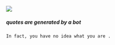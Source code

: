  ![](https://komarev.com/ghpvc/?username=NinaM31&color=78b6c2)

##### quotes are generated by a bot
<!-- fluff starts -->
```
In fact, you have no idea what you are .
```
<!-- fluff ends -->
